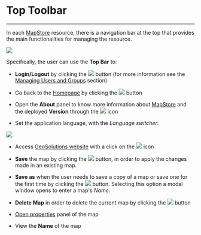 # Top Toolbar

**************************

In each [MapStore](https://mapstore.geosolutionsgroup.com/mapstore/#/) resource, there is a navigation bar at the top that provides the main functionalities for managing the resource.

<img src="../img/top-bar/top-bar.jpg" class="ms-docimage"/>

Specifically, the user can use the **Top Bar** to:

* **Login/Logout** by clicking the <img src="../img/button/logged.jpg" class="ms-docbutton"/> button (for more information see the [Managing Users and Groups](managing-users-and-groups.md) section)

* Go back to the [Homepage](https://mapstore.geosolutionsgroup.com/mapstore/#/) by clicking the <img src="../img/button/home-page-icon.jpg" class="ms-docbutton"/> button

* Open the **About** panel to know more information about [MapStore](https://mapstore.geosolutionsgroup.com/mapstore/#/) and the deployed **Version** through the <img src="../img/button/about2.jpg" class="ms-docbutton"/> icon

* Set the application language, with the *Language switcher*:

<img src="../img/home-page/language-switcher.jpg" class="ms-docimage"  style="max-width:150px;"/>

* Access [GeoSolutions website](https://www.geosolutionsgroup.com/) with a click on the <img src="../img/button/geosolutions-link.jpg" class="ms-docbutton"/> icon

* **Save** the map by clicking the <img src="../img/button/save2.jpg" class="ms-docbutton"/> button, in order to apply the changes made in an existing map.

* **Save as** when the user needs to save a copy of a map or save one for the first time by clicking the <img src="../img/button/saveas2.jpg" class="ms-docbutton"/> button. Selecting this option a modal window opens to enter a map's *Name*.

* **Delete Map** in order to delete the current map by clicking the <img src="../img/button/delete2.jpg" class="ms-docbutton"/> button

* [Open properties](resources-properties.md) panel of the map

* View the **Name** of the map
